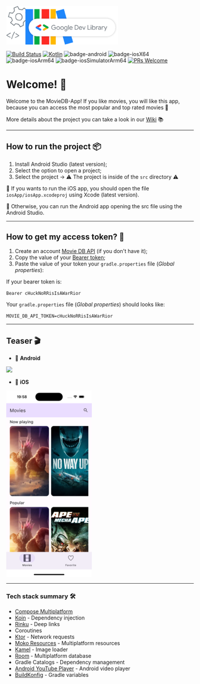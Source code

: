 <a href="https://devlibrary.withgoogle.com/products/android/repos/gabrielbmoro-MovieDB-Android">
    <img src="img/googleDevLibraryLogo.png" alt="Google Dev Library Logo" style="width:300px;"/>
</a>

[![Build Status](https://app.bitrise.io/app/4aa44eea-43cf-4a4d-8996-5ed6f48d9512/status.svg?token=C6RzgrGuhGeDARNPMAqxuw&branch=main)](https://app.bitrise.io/app/4aa44eea-43cf-4a4d-8996-5ed6f48d9512)
[![Kotlin](https://img.shields.io/badge/kotlin-2.0.20-blue.svg?logo=kotlin)](http://kotlinlang.org)
![badge-android](http://img.shields.io/badge/platform-android-6EDB8D.svg?style=flat)
![badge-iosX64](https://img.shields.io/badge/platform-iosX64-CDCDCD?style=flat)
![badge-iosArm64](https://img.shields.io/badge/platform-iosArm64-CDCDCD?style=flat)
![badge-iosSimulatorArm64](https://img.shields.io/badge/platform-iosSimulatorArm64-CDCDCD?style=flat)
[![PRs Welcome](https://img.shields.io/badge/PRs-welcome-brightgreen.svg)](https://github.com/gabrielbmoro/MovieDB-Android/issues)

# Welcome! 👋

Welcome to the MovieDB-App! If you like movies, you will like this app, because you can access the most popular and top rated movies 🤩

More details about the project you can take a look in our [Wiki](https://github.com/gabrielbmoro/MovieDB-App/wiki) 📚

---

## How to run the project 📦

1. Install Android Studio (latest version);
2. Select the option to open a project;
3. Select the project -> ⚠️ The project is inside of the `src` directory ⚠️

🍎 If you wants to run the iOS app, you should open the file `iosApp/iosApp.xcodeproj` using Xcode (latest version).

🤖 Otherwise, you can run the Android app opening the src file using the Android Studio.

---

## How to get my access token? 👮 

1. Create an account [Movie DB API](https://www.themoviedb.org) (if you don't have it);
2. Copy the value of your [Bearer token](https://developer.themoviedb.org/docs/authentication-application#bearer-token);
3. Paste the value of your token your `gradle.properties` file (_Global properties_):

If your bearer token is:
```
Bearer cHuckNoRRisIsAWarRior
```

Your `gradle.properties` file (_Global properties_) should looks like:

```
MOVIE_DB_API_TOKEN=cHuckNoRRisIsAWarRior
```

---

## Teaser 🎬

- 🤖 **Android**

<img src="img/teaser.gif" height="500" />

- 🍎 **iOS**

<img src="img/iOS.png" height="500" />

---

### Tech stack summary 🛠️

- [Compose Multiplatform](https://www.jetbrains.com/lp/compose-multiplatform)
- [Koin](https://github.com/InsertKoinIO/koin) - Dependency injection
- [Rinku](https://github.com/theolm/Rinku) - Deep links
- Coroutines
- [Ktor](https://ktor.io) - Network requests
- [Moko Resources](https://github.com/icerockdev/moko-resources) - Multiplatform resources
- [Kamel](https://github.com/Kamel-Media/Kamel) - Image loader
- [Room](https://developer.android.com/kotlin/multiplatform/room) - Multiplatform database
- Gradle Catalogs - Dependency management
- [Android YouTube Player](https://github.com/PierfrancescoSoffritti/android-youtube-player) - Android video player
- [BuildKonfig](https://github.com/yshrsmz/BuildKonfig) - Gradle variables
